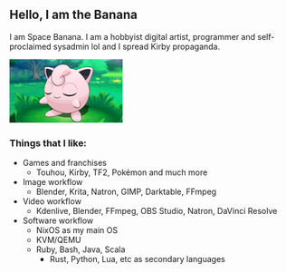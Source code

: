## Hello, I am the Banana
I am Space Banana. I am a hobbyist digital artist, programmer and self-proclaimed sysadmin lol and I spread Kirby propaganda.

<img src="jigglypuff%202.png" width="200" />

### Things that I like:
- Games and franchises
  - Touhou, Kirby, TF2, Pokémon and much more
- Image workflow
  - Blender, Krita, Natron, GIMP, Darktable, FFmpeg
- Video workflow
  - Kdenlive, Blender, FFmpeg, OBS Studio, Natron, DaVinci Resolve
- Software workflow
  - NixOS as my main OS
  - KVM/QEMU
  - Ruby, Bash, Java, Scala
    - Rust, Python, Lua, etc as secondary languages
